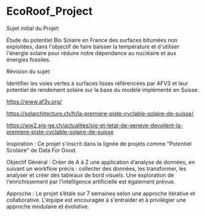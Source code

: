 # EcoRoof_Project

Sujet initial du Projet:

Étude du potentiel Bio Solaire en France des surfaces bitumées non exploitées, dans l'objectif de faire baisser la température et d'utiliser l'énergie solaire pour réduire notre dépendance au nucléaire et aux énergies fossiles. 

Révision du sujet:

Identifier les voies vertes à surfaces lisses référencées par AFV3 et leur potentiel de rendement solaire sur la base du modèle implémenté en Suisse. 

https://www.af3v.org/

https://solarchitecture.ch/fr/la-premiere-piste-cyclable-solaire-de-suisse/

https://ww2.sig-ge.ch/actualites/sig-et-letat-de-geneve-devoilent-la-premiere-piste-cyclable-solaire-de-suisse

Inspiration : Ce projet s'inscrit dans la lignée de projets comme "Potentiel Scolaire" de Data For Good.

Objectif Général : Créer de A à Z une application d’analyse de données, en suivant un workflow précis : collecter des données, les transformer, les analyser et créer des tableaux de bord visuels. Une exploration de l'enrichissement par l'intelligence artificielle est également prévue.

Approche : Le projet s’étale sur 7 semaines selon une approche itérative et collaborative. L'équipe est encouragée à s'entraider et à privilégier une approche modulaire et évolutive.

